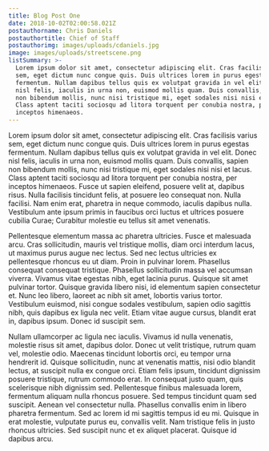 ```yaml
---
title: Blog Post One
date: 2018-10-02T02:00:58.021Z
postauthorname: Chris Daniels
postauthortitle: Chief of Staff
postauthorimg: images/uploads/cdaniels.jpg
image: images/uploads/streetscene.png
listSummary: >-
  Lorem ipsum dolor sit amet, consectetur adipiscing elit. Cras facilisis varius
  sem, eget dictum nunc congue quis. Duis ultrices lorem in purus egestas
  fermentum. Nullam dapibus tellus quis ex volutpat gravida in vel elit. Donec
  nisl felis, iaculis in urna non, euismod mollis quam. Duis convallis, sapien
  non bibendum mollis, nunc nisi tristique mi, eget sodales nisi nisi et lacus.
  Class aptent taciti sociosqu ad litora torquent per conubia nostra, per
  inceptos himenaeos.
---
```

Lorem ipsum dolor sit amet, consectetur adipiscing elit. Cras facilisis varius sem, eget dictum nunc congue quis. Duis ultrices lorem in purus egestas fermentum. Nullam dapibus tellus quis ex volutpat gravida in vel elit. Donec nisl felis, iaculis in urna non, euismod mollis quam. Duis convallis, sapien non bibendum mollis, nunc nisi tristique mi, eget sodales nisi nisi et lacus. Class aptent taciti sociosqu ad litora torquent per conubia nostra, per inceptos himenaeos. Fusce ut sapien eleifend, posuere velit at, dapibus risus. Nulla facilisis tincidunt felis, at posuere leo consequat non. Nulla facilisi. Nam enim erat, pharetra in neque commodo, iaculis dapibus nulla. Vestibulum ante ipsum primis in faucibus orci luctus et ultrices posuere cubilia Curae; Curabitur molestie eu tellus sit amet venenatis.



Pellentesque elementum massa ac pharetra ultricies. Fusce et malesuada arcu. Cras sollicitudin, mauris vel tristique mollis, diam orci interdum lacus, ut maximus purus augue nec lectus. Sed nec lectus ultricies ex pellentesque rhoncus eu ut diam. Proin in pulvinar lorem. Phasellus consequat consequat tristique. Phasellus sollicitudin massa vel accumsan viverra. Vivamus vitae egestas nibh, eget lacinia purus. Quisque sit amet pulvinar tortor. Quisque gravida libero nisi, id elementum sapien consectetur et. Nunc leo libero, laoreet ac nibh sit amet, lobortis varius tortor. Vestibulum euismod, nisi congue sodales vestibulum, sapien odio sagittis nibh, quis dapibus ex ligula nec velit. Etiam vitae augue cursus, blandit erat in, dapibus ipsum. Donec id suscipit sem.



Nullam ullamcorper ac ligula nec iaculis. Vivamus id nulla venenatis, molestie risus sit amet, dapibus dolor. Donec ut velit tristique, rutrum quam vel, molestie odio. Maecenas tincidunt lobortis orci, eu tempor urna hendrerit id. Quisque sollicitudin, nunc at venenatis mattis, nisi odio blandit lectus, at suscipit nulla ex congue orci. Etiam felis ipsum, tincidunt dignissim posuere tristique, rutrum commodo erat. In consequat justo quam, quis scelerisque nibh dignissim sed. Pellentesque finibus malesuada lorem, fermentum aliquam nulla rhoncus posuere. Sed tempus tincidunt quam sed suscipit. Aenean vel consectetur nulla. Phasellus convallis enim in libero pharetra fermentum. Sed ac lorem id mi sagittis tempus id eu mi. Quisque in erat molestie, vulputate purus eu, convallis velit. Nam tristique felis in justo rhoncus ultricies. Sed suscipit nunc et ex aliquet placerat. Quisque id dapibus arcu.
